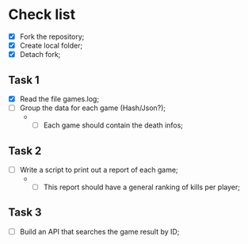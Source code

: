 # Check list

- [x] Fork the repository;
- [x] Create local folder;
- [x] Detach fork;
 
 ## Task 1
- [x] Read the file games.log;
- [ ] Group the data for each game (Hash/Json?);
    * - [ ] Each game should contain the death infos; 

## Task 2
- [ ] Write a script to print out a report of each game;
    * - [ ] This report should have a general ranking of kills per player;

## Task 3
- [ ] Build an API that searches the game result by ID;
